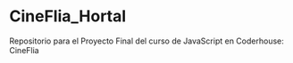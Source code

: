 # CineFlia_Hortal

Repositorio para el Proyecto Final del curso de JavaScript en Coderhouse: CineFlia
